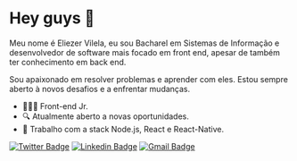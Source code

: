 # Hey guys 👋 

Meu nome é Eliezer Vilela, eu sou Bacharel em Sistemas de Informação e desenvolvedor de software mais focado em front end, apesar de também ter conhecimento em back end.

Sou apaixonado em resolver problemas e aprender com eles. Estou sempre aberto à novos desafios e a enfrentar mudanças.

-   👨🏻‍💻 Front-end Jr.
- 🔍 Atualmente aberto a novas oportunidades.
- 📰 Trabalho com a stack Node.js, React e React-Native.

[![Twitter Badge](https://img.shields.io/badge/-@Eliezer_Lincon-6633cc?style=flat-square&labelColor=6633cc&logo=twitter&logoColor=white&link=https://twitter.com/Eliezer_Lincon)](https://twitter.com/Eliezer_Lincon) 
[![Linkedin Badge](https://img.shields.io/badge/-Eliezer%20Vilela-6633cc?style=flat-square&logo=Linkedin&logoColor=white&link=https://www.linkedin.com/in/eliezer-lincon-vilela/)](https://www.linkedin.com/in/eliezer-lincon-vilela/) 
[![Gmail Badge](https://img.shields.io/badge/-eliezerlincon537@gmail.com-6633cc?style=flat-square&logo=Gmail&logoColor=white&link=mailto:eliezerlincon537@gmail.com)](mailto:eliezerlincon537@gmail.com)
